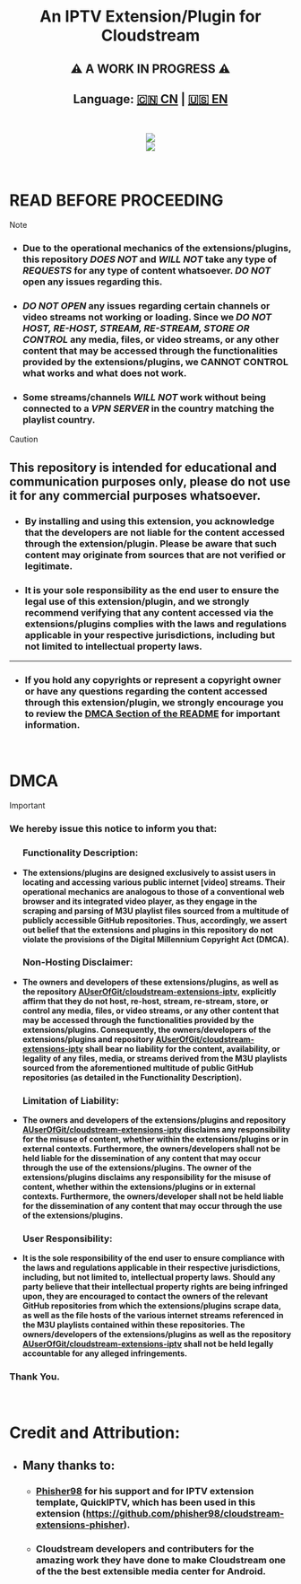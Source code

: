 <div align="center"><h1>An IPTV Extension/Plugin for Cloudstream </h1></div>
<div align="center"><h2>⚠️ A WORK IN PROGRESS ⚠️ </h2></div>
<h2><div align="center">Language: <a href="https://github.com/AUserOfGit/cloudstream-extensions-iptv/blob/master/README_CN.md">🇨🇳 CN</a> | <a href="https://github.com/AUserOfGit/cloudstream-extensions-iptv/blob/master/README.md">🇺🇸 EN</a></div></h2>


<br/>


<p align="center">
  <a href="https://github.com/AUserOfGit/cloudstream-extensions-iptv/raw/refs/heads/master/LICENSE"><img src="https://www.gnu.org/graphics/gplv3-127x51.png" /></a><br/>
  <a href="https://skillicons.dev">
    <img src="https://skillicons.dev/icons?i=kotlin,androidstudio,gradle,github,githubactions&theme=light&perline=5" />
  </a>
</p>

<br/>

# **READ BEFORE PROCEEDING**

> [!NOTE]
> - ###  Due to the operational mechanics of the extensions/plugins, this repository ***DOES NOT*** and ***WILL NOT*** take any type of ***REQUESTS*** for any type of content whatsoever. ***DO NOT*** open any issues regarding this.
> - ###  ***DO NOT OPEN*** any issues regarding certain channels or video streams not working or loading. Since we ***DO NOT HOST, RE-HOST, STREAM, RE-STREAM, STORE OR CONTROL*** any media, files, or video streams, or any other content that may be accessed through the functionalities provided by the extensions/plugins, we CANNOT CONTROL what works and what does not work.
> - ###  Some streams/channels ***WILL NOT*** work without being connected to a ***VPN SERVER*** in the country matching the playlist country.


> [!CAUTION]
> ##  This repository is intended for educational and communication purposes only, please do not use it for any commercial purposes whatsoever. </li></ul>
> ### <ul><li> By installing and using this extension, you acknowledge that the developers are not liable for the content accessed through the extension/plugin. Please be aware that such content may originate from sources that are not verified or legitimate. </li></ul>
> ### <ul><li> It is your sole responsibility as the end user to ensure the legal use of this extension/plugin, and we strongly recommend verifying that any content accessed via the extensions/plugins complies with the laws and regulations applicable in your respective jurisdictions, including but not limited to intellectual property laws. </li></ul>
> ---
> ### <ul><li> If you hold any copyrights or represent a copyright owner or have any questions regarding the content accessed through this extension/plugin, we strongly encourage you to review the [DMCA Section of the README](https://github.com/AUserOfGit/cloudstream-extensions-iptv#dmca) for important information. </li></ul>

<br/>

<h1>DMCA</h1>

> [!IMPORTANT]  
> ### We hereby issue this notice to inform you that:
> #### <ul><h3> Functionality Description: </h3> <li> The extensions/plugins are designed exclusively to assist users in locating and accessing various public internet [video] streams. Their operational mechanics are analogous to those of a conventional web browser and its integrated video player, as they engage in the scraping and parsing of M3U playlist files sourced from a multitude of publicly accessible GitHub repositories. Thus, accordingly, we assert out belief that the extensions and plugins in this repository do not violate the provisions of the Digital Millennium Copyright Act (DMCA). </li></ul>
> #### <ul><h3> Non-Hosting Disclaimer: </h3> <li> The owners and developers of these extensions/plugins, as well as the repository [AUserOfGit/cloudstream-extensions-iptv](https://github.com/AUserOfGit/cloudstream-extensions-iptv), explicitly affirm that they do not host, re-host, stream, re-stream, store, or control any media, files, or video streams, or any other content that may be accessed through the functionalities provided by the extensions/plugins. Consequently, the owners/developers of the extensions/plugins and repository [AUserOfGit/cloudstream-extensions-iptv](https://github.com/AUserOfGit/cloudstream-extensions-iptv) shall bear no liability for the content, availability, or legality of any files, media, or streams derived from the M3U playlists sourced from the aforementioned multitude of public GitHub repositories (as detailed in the Functionality Description). </li></ul>
> #### <ul><h3> Limitation of Liability: </h3>  <li> The owners and developers of the extensions/plugins and repository [AUserOfGit/cloudstream-extensions-iptv](https://github.com/AUserOfGit/cloudstream-extensions-iptv) disclaims any responsibility for the misuse of content, whether within the extensions/plugins or in external contexts. Furthermore, the owners/developers shall not be held liable for the dissemination of any content that may occur through the use of the extensions/plugins. The owner of the extensions/plugins disclaims any responsibility for the misuse of content, whether within the extensions/plugins or in external contexts. Furthermore, the owners/developer shall not be held liable for the dissemination of any content that may occur through the use of the extensions/plugins. </li></ul>
> #### <ul><h3> User Responsibility: </h3> <li> It is the sole responsibility of the end user to ensure compliance with the laws and regulations applicable in their respective jurisdictions, including, but not limited to, intellectual property laws. Should any party believe that their intellectual property rights are being infringed upon, they are encouraged to contact the owners of the relevant GitHub repositories from which the extensions/plugins scrape data, as well as the file hosts of the various internet streams referenced in the M3U playlists contained within these repositories. The owners/developers of the extensions/plugins as well as the repository [AUserOfGit/cloudstream-extensions-iptv](https://github.com/AUserOfGit/cloudstream-extensions-iptv) shall not be held legally accountable for any alleged infringements. </li>
> ### Thank You.

<br/>

# Credit and Attribution:

- ## Many thanks to:
  - ### [Phisher98](https://github.com/Phisher98) for his support and for IPTV extension template, QuickIPTV, which has been used in this extension (https://github.com/phisher98/cloudstream-extensions-phisher).
  - ### Cloudstream developers and contributers for the amazing work they have done to make Cloudstream one of the the best extensible media center for Android. 
